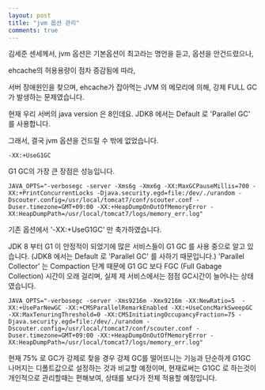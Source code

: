 ```yaml
---
layout: post
title: "jvm 옵션 관리"
comments: true
---
```


김세준 센세께서, jvm 옵션은 기본옵션이 최고라는 명언을 듣고,
옵션을 안건드렸으나,

ehcache의 허용용량이 점차 증감됨에 따라,

서버 장애원인을 찾으며, ehcache가 잡아먹는 JVM 의 메모리에 의해,
강제 FULL GC가 발생하는 문제였습니다.

현재 우리 서버의 java version 은 8인데요.
JDK8 에서는 Default 로 'Parallel GC' 를 사용합니다.

그래서, 결국 jvm 옵션을 건드릴 수 밖에 없었습니다.

```
-XX:+UseG1GC
```
G1 GC의 가장 큰 장점은 성능입니다.

```
JAVA_OPTS="-verbosegc -server -Xms6g -Xmx6g -XX:MaxGCPauseMillis=700 -XX:+PrintConcurrentLocks -Djava.security.egd=file:/dev/./urandom -Dscouter.config=/usr/local/tomcat7/conf/scouter.conf -Duser.timezone=GMT+09:00 -XX:+HeapDumpOnOutOfMemoryError -XX:HeapDumpPath=/usr/local/tomcat7/logs/memory_err.log"
```

기존 옵션에서 '-XX:+UseG1GC' 만 축가하였습니다.

JDK 8 부터 G1 이 안정적이 되었기에 많은 서비스들이 G1 GC 를 사용 중으로 알고 있습니다.
(JDK8 에서는 Default 로 'Parallel GC' 를 사하기 때문입니다.)
'Parallel Collector' 는 Compaction 단계 때문에 G1 GC 보다 FGC (Full Gabage Collection) 시간이 오래 걸리며,
실제 제 서비스에서는 점점 GC시간이 늘어나는 상태였습니다.

```
JAVA_OPTS="-verbosegc -server -Xms9216m -Xmx9216m -XX:NewRatio=5  -XX:+UseParNewGC -XX:+CMSParallelRemarkEnabled -XX:+UseConcMarkSweepGC -XX:MaxTenuringThreshold=0 -XX:CMSInitiatingOccupancyFraction=75 -Djava.security.egd=file:/dev/./urandom -Dscouter.config=/usr/local/tomcat7/conf/scouter.conf -Duser.timezone=GMT+09:00 -XX:+HeapDumpOnOutOfMemoryError -XX:HeapDumpPath=/usr/local/tomcat7/logs/memory_err.log"
```
현재 75% 로 GC가 강제로 찾을 경우 강제 GC를 떨어뜨니는 기능과 단순하게 G1GC 나머지는 디폴트값으로 설정하는 것과 비교할 예정이며,
현재로써는 G1GC 로 하는것이 개인적으로 관리할때는 편해보여, 상태를 보다가 전체 적용할 예정입니다.
